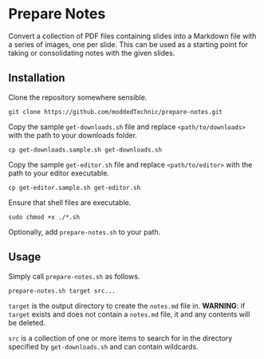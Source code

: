# Prepare Notes

Convert a collection of PDF files containing slides into a Markdown file with a series of images, one per slide.
This can be used as a starting point for taking or consolidating notes with the given slides.

## Installation

Clone the repository somewhere sensible.

```shell
git clone https://github.com/moddedTechnic/prepare-notes.git
```

Copy the sample `get-downloads.sh` file and replace `<path/to/downloads>` with the path to your downloads folder.

```shell
cp get-downloads.sample.sh get-downloads.sh
```

Copy the sample `get-editor.sh` file and replace `<path/to/editor>` with the path to your editor executable.

```shell
cp get-editor.sample.sh get-editor.sh
```

Ensure that shell files are executable.

```shell
sudo chmod +x ./*.sh
```

Optionally, add `prepare-notes.sh` to your path.


## Usage

Simply call `prepare-notes.sh` as follows.

```shell
prepare-notes.sh target src...
```

`target` is the output directory to create the `notes.md` file in.
**WARNING**: if `target` exists and does not contain a `notes.md` file, it and any contents will be deleted.

`src` is a collection of one or more items to search for in the directory specified by `get-downloads.sh` and can contain wildcards.
